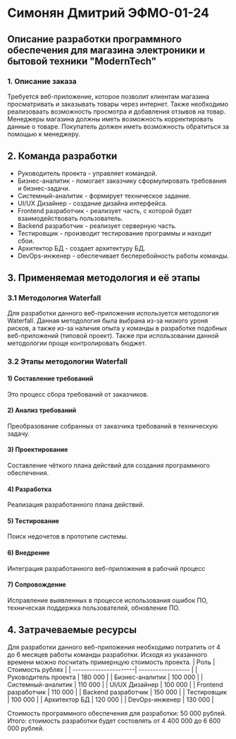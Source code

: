 # Симонян Дмитрий ЭФМО-01-24
## Описание разработки программного обеспечения для магазина электроники и бытовой техники "ModernTech"
### 1. Описание заказа
  Требуется веб-приложение, которое позволит клиентам магазина просматривать и заказывать товары через интернет. Также необходимо реализоваать возможность просмотра и добавления отзывов на товар. Менеджеры магазина должны иметь возможность корректировать данные о товаре. Покупатель должен иметь возможность обратиться за помощью к менеджеру.
## 2. Команда разработки
- Руководитель проекта - управляет командой.
- Бизнес-аналитик - помогает заказчику сформулировать требования и бизнес-задачи.
- Системный-аналитик - формирует техническое задание.
- UI/UX Дизайнер - создание дизайна интерфейса.
- Frontend разработчик - реализует часть, с которой будет взаимодействовать пользователь.
- Backend разработчик - реализует серверную часть.
- Тестировщик - производит тестирование программы и находит сбои.
- Архитектор БД - создает архитектуру БД.
- DevOps-инженер - обеспечивает бесперебойность работы команды.
## 3. Применяемая методология и её этапы
### 3.1 Методология Waterfall
  Для разработки данного веб-приложения используется методология Waterfall. Данная методология была выбрана из-за низкого уроня рисков, а также из-за наличия опыта у команды в разработке подобных веб-приложений (типовой проект). Также при использовании данной методологии проще контролировать бюджет.
### 3.2 Этапы методологии Waterfall
#### 1) Составление требований
Это процесс сбора требований от заказчиков.
#### 2) Анализ требований
Преобразование собранных от заказчика требований в техническую задачу.
#### 3) Проектирование
Составление чёткого плана действий для создания программного обеспечения.
#### 4) Разработка
Реализация разработанного плана действий.
#### 5) Тестирование
Поиск недочетов в прототипе системы.
#### 6) Внедрение
Интеграция разработанного веб-приложения в рабочий процесс
#### 7) Сопровождение
Исправление выявленных в процессе использования ошибок ПО, техническая поддержка пользователей, обновление ПО.
## 4. Затрачеваемые ресурсы
  Для разработки данного веб-приложения необходимо потратить от 4 до 6 месяцев работы команды разработки.
  Исходя из указанного времени можно посчитать примернцую стоимость проекта.
  | Роль                | Стоимость рублях   |
| ----------------------| ------------------ |
| Руководитель проекта  | 180 000            |
| Бизнес-аналитик       | 100 000            |
| Системный-аналитик    | 110 000            |
| UI/UX Дизайнер        | 100 000            |
| Frontend разработчик  | 110 000            |
| Backend разработчик   | 150 000            |
| Тестировщик           | 100 000            |
| Архитектор БД         | 120 000            |
| DevOps-инженер        | 130 000            |

Стоимость программного обеспечения для разработки: 50 000 рублей.
Итого: стоимость разработки будет состовлять от 4 400 000 до 6 600 000 рублей.

